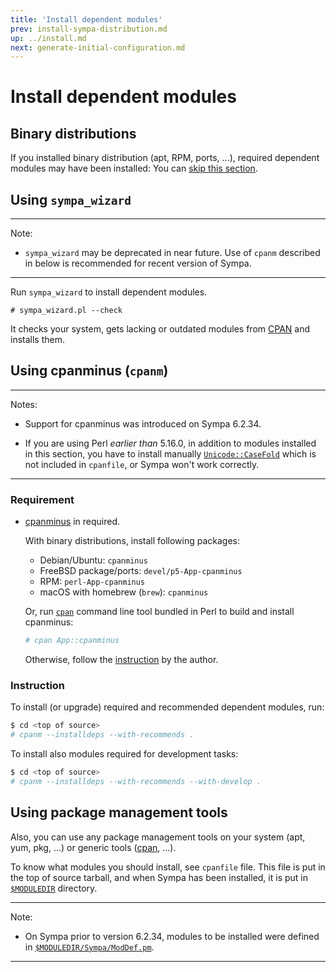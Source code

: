 ```yaml
---
title: 'Install dependent modules'
prev: install-sympa-distribution.md
up: ../install.md
next: generate-initial-configuration.md
---
```


Install dependent modules
=========================

Binary distributions
--------------------

If you installed binary distribution (apt, RPM, ports, ...), required
dependent modules may have been installed: You can
[skip this section](generate-initial-configuration.md).

Using `sympa_wizard`
--------------------

----
Note:

  * `sympa_wizard` may be deprecated in near future.  Use of `cpanm`
    described in below is recommended for recent version of Sympa.

----

Run ``sympa_wizard`` to install dependent modules.
```
# sympa_wizard.pl --check
```
It checks your system, gets lacking or outdated modules from
[CPAN](https://www.cpan.org/) and installs them.

Using cpanminus (`cpanm`)
-------------------------

----
Notes:

  * Support for cpanminus was introduced on Sympa 6.2.34.

  * If you are using Perl _earlier than_ 5.16.0, in addition to
    modules installed in this section, you have to install manually
    [`Unicode::CaseFold`](https://metacpan.org/pod/Unicode::CaseFold)
    which is not included in `cpanfile`, or Sympa won't work correctly.

----

### Requirement

  * [cpanminus](https://metacpan.org/pod/App::cpanminus) in required.

    With binary distributions, install following packages:

      - Debian/Ubuntu: `cpanminus`
      - FreeBSD package/ports: `devel/p5-App-cpanminus`
      - RPM: `perl-App-cpanminus`
      - macOS with homebrew (`brew`): `cpanminus`

    Or, run [`cpan`](https://metacpan.org/pod/cpan) command line tool
    bundled in Perl to build and install cpanminus:

    ``` bash
    # cpan App::cpanminus
    ```

    Otherwise, follow the
    [instruction](https://metacpan.org/pod/App::cpanminus#INSTALLATION)
    by the author.

### Instruction

To install (or upgrade) required and recommended dependent modules, run:

``` bash
$ cd <top of source>
# cpanm --installdeps --with-recommends .
```

To install also modules required for development tasks:

``` bash
$ cd <top of source>
# cpanm --installdeps --with-recommends --with-develop .
```

Using package management tools
------------------------------

Also, you can use any package management tools on your system
(apt, yum, pkg, ...) or generic tools
([cpan](http://perldoc.perl.org/cpan.html), ...).

To know what modules you should install, see `cpanfile` file.
This file is put in the top of source tarball, and when Sympa has been
installed, it is put in [`$MODULEDIR`](../layout.md#moduledir) directory.

----
Note:

  * On Sympa prior to version 6.2.34, modules to be installed were defined in
    [``$MODULEDIR/Sympa/ModDef.pm``](/gpldoc/man/Sympa-ModDef.3.html).

----

